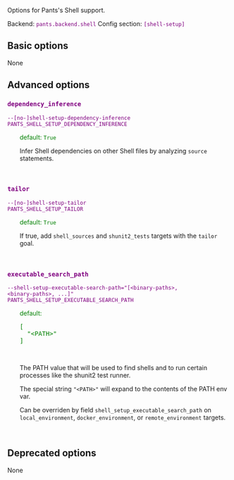 
Options for Pants's Shell support.

Backend: <span style="color: purple"><code>pants.backend.shell</code></span>
Config section: <span style="color: purple"><code>[shell-setup]</code></span>

## Basic options

None

## Advanced options

<div style="color: purple">

### `dependency_inference`

  <code>--[no-]shell-setup-dependency-inference</code><br>
  <code>PANTS_SHELL_SETUP_DEPENDENCY_INFERENCE</code><br>
</div>
<div style="padding-left: 2em;">
<span style="color: green">default: <code>True</code></span>

<br>

Infer Shell dependencies on other Shell files by analyzing `source` statements.
</div>
<br>

<div style="color: purple">

### `tailor`

  <code>--[no-]shell-setup-tailor</code><br>
  <code>PANTS_SHELL_SETUP_TAILOR</code><br>
</div>
<div style="padding-left: 2em;">
<span style="color: green">default: <code>True</code></span>

<br>

If true, add `shell_sources` and `shunit2_tests` targets with the `tailor` goal.
</div>
<br>

<div style="color: purple">

### `executable_search_path`

  <code>--shell-setup-executable-search-path=&quot;[&lt;binary-paths&gt;, &lt;binary-paths&gt;, ...]&quot;</code><br>
  <code>PANTS_SHELL_SETUP_EXECUTABLE_SEARCH_PATH</code><br>
</div>
<div style="padding-left: 2em;">
<span style="color: green">default: <pre>[
  "&lt;PATH&gt;"
]</pre></span>

<br>

The PATH value that will be used to find shells and to run certain processes like the shunit2 test runner.

The special string `"<PATH>"` will expand to the contents of the PATH env var.

Can be overriden by field `shell_setup_executable_search_path` on `local_environment`, `docker_environment`, or `remote_environment` targets.
</div>
<br>


## Deprecated options

None


